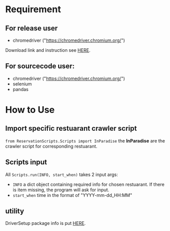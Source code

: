 # Requirement
## For release user 
* chromedriver ("https://chromedriver.chromium.org/")

Download link and instruction see [HERE](https://github.com/StanChung624/AutoBooking/releases/tag/v0.3.0-beta).
## For sourcecode user:
* chromedriver ("https://chromedriver.chromium.org/")
* selenium
* pandas

# How to Use
## Import specific restuarant crawler script
`from ReservationScripts.Scripts import InParadise` the __InParadise__ are the crawler script for corresponding restuarant.
## Scripts input
All `Scripts.run(INFO, start_when)` takes 2 input args:
* `INFO` a dict object containing required info for chosen restuarant. If there is item missing, the program will ask for input.
* `start_when` time in the format of "YYYY-mm-dd_HH:MM"

## utility
  DriverSetup package info is put [HERE](https://github.com/StanChung624/DriverSetup).
